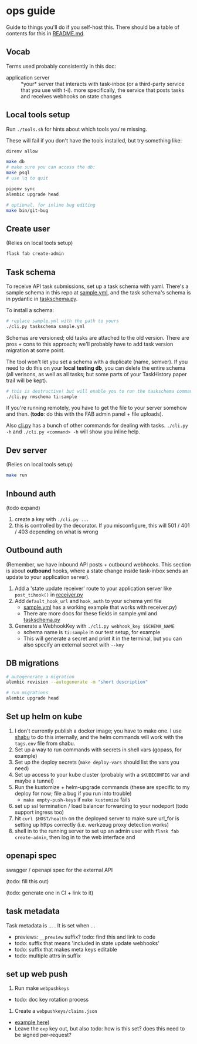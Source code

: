 # ops guide

Guide to things you'll do if you self-host this. There should be a table of contents for this in [README.md](./README.md).

## Vocab

Terms used probably consistently in this doc:

<dl>
  <dt>application server</dt> <dd>*your* server that interacts with task-inbox (or a third-party service that you use with t-i). more specifically, the service that posts tasks and receives webhooks on state changes</dd>
</dl>

## Local tools setup

Run `./tools.sh` for hints about which tools you're missing.

These will fail if you don't have the tools installed, but try something like:

```sh
direnv allow

make db
# make sure you can access the db:
make psql
# use \q to quit

pipenv sync
alembic upgrade head

# optional, for inline bug editing
make bin/git-bug
```

## Create user

(Relies on local tools setup)

```sh
flask fab create-admin
```

## Task schema

To receive API task submissions, set up a task schema with yaml. There's a sample schema in this repo at [sample.yml](./sample.yml), and the task schema's schema is in pydantic in [taskschema.py](./backend/taskschema.py).

To install a schema:

```sh
# replace sample.yml with the path to yours
./cli.py taskschema sample.yml
```

Schemas are versioned; old tasks are attached to the old version. There are pros + cons to this approach; we'll probably have to add task version migration at some point.

The tool won't let you set a schema with a duplicate (name, semver). If you need to do this on your **local testing db**, you can delete the entire schema (all verisons, as well as all tasks; but some parts of your TaskHistory paper trail will be kept).

```sh
# this is destructive! but will enable you to run the taskschema command again
./cli.py rmschema ti:sample
```

If you're running remotely, you have to get the file to your server somehow and then. (**todo**: do this with the FAB admin panel + file uploads).

Also [cli.py](./cli.py) has a bunch of other commands for dealing with tasks. `./cli.py -h` and `./cli.py <command> -h` will show you inline help.

## Dev server

(Relies on local tools setup)

```sh
make run
```

## Inbound auth

(todo expand)

1. create a key with `./cli.py ...`
1. this is controlled by the []() decorator. If you misconfigure, this will 501 / 401 / 403 depending on what is wrong

## Outbound auth

(Remember, we have inbound API posts + outbound webhooks. This section is about **outbound** hooks, where a state change inside task-inbox sends an update to your application server).

1. Add a 'state update receiver' route to your application server like `post_tihook()` in [receiver.py](./receiver.py)
1. Add `default_hook_url` and `hook_auth` to your schema yml file
    - [sample.yml](./sample.yml) has a working example that works with receiver.py)
    - There are more docs for these fields in sample.yml and [taskschema.py](./backend/taskschema.py)
1. Generate a WebhookKey with `./cli.py webhook_key $SCHEMA_NAME`
    - schema name is `ti:sample` in our test setup, for example
    - This will generate a secret and print it in the terminal, but you can also specify an external secret with `--key`

## DB migrations

```sh
# autogenerate a migration
alembic revision --autogenerate -m "short description"

# run migrations
alembic upgrade head
```

## Set up helm on kube

1. I don't currently publish a docker image; you have to make one. I use [shabu](https://github.com/abe-winter/shabu) to do this internally, and the helm commands will work with the `tags.env` file from shabu.
1. Set up a way to run commands with secrets in shell vars (gopass, for example)
1. Set up the deploy secrets (`make deploy-vars` should list the vars you need)
1. Set up access to your kube cluster (probably with a `$KUBECONFIG` var and maybe a tunnel)
1. Run the kustomize + helm-upgrade commands (these are specific to my deploy for now; file a bug if you run into trouble)
    - `make empty-push-keys` if `make kustomize` fails
1. set up ssl termination / load balancer forwarding to your nodeport (todo support ingress too)
1. hit `curl $HOST/health` on the deployed server to make sure url_for is setting up https correctly (i.e. werkzeug proxy detection works)
1. shell in to the running server to set up an admin user with `flask fab create-admin`, then log in to the web interface and

## openapi spec

swagger / openapi spec for the external API

(todo: fill this out)

(todo: generate one in CI + link to it)

## task metadata

Task metadata is ... . It is set when ...

- previews: `__preview` suffix? todo: find this and link to code
- todo: suffix that means 'included in state update webhooks'
- todo: suffix that makes meta keys editable
- todo: multiple attrs in suffix

## set up web push

1. Run make `webpushkeys`
  - todo: doc key rotation process
1. Create a `webpushkeys/claims.json`
  - [example here](https://github.com/web-push-libs/vapid/blob/main/python/claims.json))
  - Leave the `exp` key out, but also todo: how is this set? does this need to be signed per-request?
